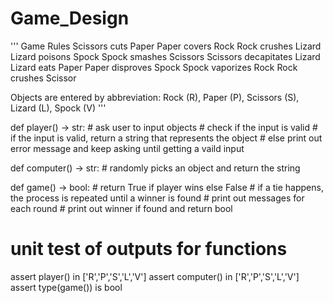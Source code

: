 # Game_Design
'''
Game Rules
    Scissors cuts Paper
    Paper covers Rock
    Rock crushes Lizard
    Lizard poisons Spock
    Spock smashes Scissors
    Scissors decapitates Lizard
    Lizard eats Paper
    Paper disproves Spock
    Spock vaporizes Rock
    Rock crushes Scissor

Objects are entered by abbreviation: Rock (R), Paper (P), Scissors (S), Lizard (L), Spock (V)
'''


def player() -> str:
    # ask user to input objects
    # check if the input is valid
    # if the input is valid, return a string that represents the object
    # else print out error message and keep asking until getting a vaild input



def computer() -> str:
    # randomly picks an object and return the string
    


def game() -> bool:
    # return True if player wins else False
    # if a tie happens, the process is repeated until a winner is found
    # print out messages for each round
    # print out winner if found and return bool
    


# unit test of outputs for functions
assert player() in ['R','P','S','L','V']
assert computer() in ['R','P','S','L','V']
assert type(game()) is bool
